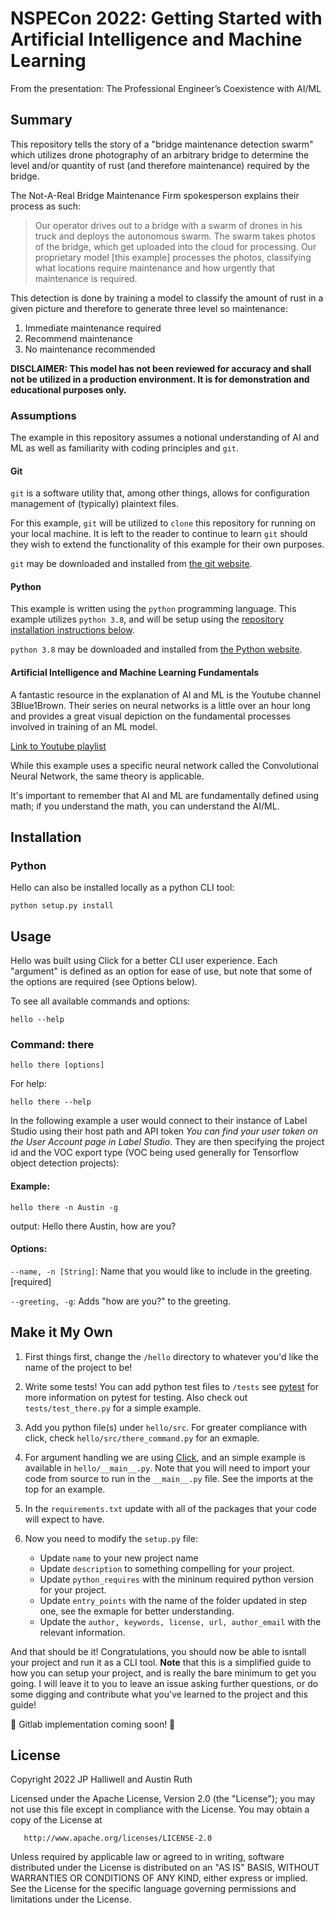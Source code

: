 # NSPECon 2022: Getting Started with Artificial Intelligence and Machine Learning

From the presentation: The Professional Engineer’s Coexistence with AI/ML

## Summary
This repository tells the story of a "bridge maintenance detection swarm" which utilizes drone photography of an arbitrary bridge to determine the level and/or quantity of rust (and therefore maintenance) required by the bridge.

The Not-A-Real Bridge Maintenance Firm spokesperson explains their process as such:
> Our operator drives out to a bridge with a swarm of drones in his truck and deploys the autonomous swarm. The swarm takes photos of the bridge, which get uploaded into the cloud for processing. Our proprietary model [this example] processes the photos, classifying what locations require maintenance and how urgently that maintenance is required.

This detection is done by training a model to classify the amount of rust in a given picture and therefore to generate three level so maintenance:
1. Immediate maintenance required
2. Recommend maintenance
3. No maintenance recommended

**DISCLAIMER: This model has not been reviewed for accuracy and shall not be utilized in a production environment. It is for demonstration and educational purposes only.**

### Assumptions
The example in this repository assumes a notional understanding of AI and ML as well as familiarity with coding principles and `git`.

#### Git
`git` is a software utility that, among other things, allows for configuration management of (typically) plaintext files.

For this example, `git` will be utilized to `clone` this repository for running on your local machine. It is left to the reader to continue to learn `git` should they wish to extend the functionality of this example for their own purposes.

`git` may be downloaded and installed from [the git website](https://git-scm.com/downloads).

#### Python
This example is written using the `python` programming language. This example utilizes `python 3.8`, and will be setup using the [repository installation instructions below](#Installation).

`python 3.8` may be downloaded and installed from [the Python website]().

#### Artificial Intelligence and Machine Learning Fundamentals
A fantastic resource in the explanation of AI and ML is the Youtube channel 3Blue1Brown. Their series on neural networks is a little over an hour long and provides a great visual depiction on the fundamental processes involved in training of an ML model.

[Link to Youtube playlist](https://www.youtube.com/playlist?list=PLZHQObOWTQDNU6R1_67000Dx_ZCJB-3pi)

While this example uses a specific neural network called the Convolutional Neural Network, the same theory is applicable.

It's important to remember that AI and ML are fundamentally defined using math; if you understand the math, you can understand the AI/ML.

## Installation

### Python
Hello can also be installed locally as a python CLI tool:

```python setup.py install```

## Usage
Hello was built using Click for a better CLI user experience. Each "argument" is defined as an option for ease of use, but note that some of the options are required (see Options below).

To see all available commands and options:

```hello --help```

### Command: there

```hello there [options]```

For help:

```hello there --help```

In the following example a user would connect to their instance of Label Studio using their host path and API token _You can find your user token on the User Account page in Label Studio_. They are then specifying the project id and the VOC export type (VOC being used generally for Tensorflow object detection projects):

#### Example:

```
hello there -n Austin -g
```

output: Hello there Austin, how are you?

#### Options:

`--name, -n [String]`: Name that you would like to include in the greeting. [required]

`--greeting, -g`: Adds "how are you?" to the greeting.


## Make it My Own

1. First things first, change the `/hello` directory to whatever you'd like the name of the project to be!

2. Write some tests! You can add python test files to `/tests` see [pytest](https://docs.pytest.org/en/7.1.x/) for more information on pytest for testing. Also check out `tests/test_there.py` for a simple example.

3. Add you python file(s) under `hello/src`. For greater compliance with click, check `hello/src/there_command.py` for an exmaple.

4. For argument handling we are using [Click](https://click.palletsprojects.com/en/8.1.x/), and an simple example is available in `hello/__main__.py`. Note that you will need to import your code from source to run in the `__main__.py` file. See the imports at the top for an example.

5. In the `requirements.txt` update with all of the packages that your code will expect to have.

6. Now you need to modify the `setup.py` file:
    - Update `name` to your new project name
    - Update `description` to something compelling for your project.
    - Update `python_requires` with the mininum required python version for your project.
    - Update `entry_points` with the name of the folder updated in step one, see the exmaple for better understanding.
    - Update the `author, keywords, license, url, author_email` with the relevant information.

And that should be it! Congratulations, you should now be able to isntall your project and run it as a CLI tool.
**Note** that this is a simplified guide to how you can setup your project, and is really the bare minimum to get you going. I will leave it to you to leave an issue asking further questions, or do some digging and contribute what you've learned to the project and this guide!

🚧 Gitlab implementation coming soon! 🚧

## License

   Copyright 2022 JP Halliwell and Austin Ruth

   Licensed under the Apache License, Version 2.0 (the "License");
   you may not use this file except in compliance with the License.
   You may obtain a copy of the License at

       http://www.apache.org/licenses/LICENSE-2.0

   Unless required by applicable law or agreed to in writing, software
   distributed under the License is distributed on an "AS IS" BASIS,
   WITHOUT WARRANTIES OR CONDITIONS OF ANY KIND, either express or implied.
   See the License for the specific language governing permissions and
   limitations under the License.
